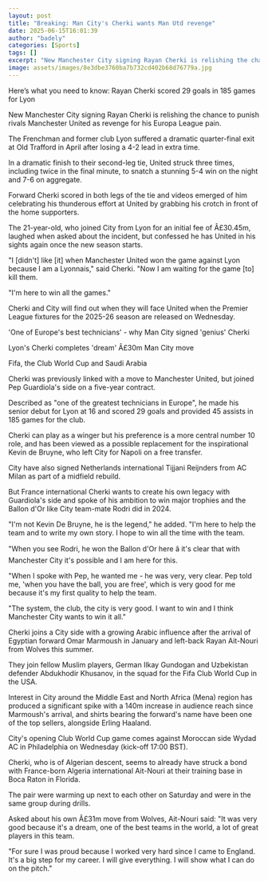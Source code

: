 ```yaml
---
layout: post
title: "Breaking: Man City's Cherki wants Man Utd revenge"
date: 2025-06-15T16:01:39
author: "badely"
categories: [Sports]
tags: []
excerpt: "New Manchester City signing Rayan Cherki is relishing the chance to punish rivals Manchester United as revenge for his Europa League pain."
image: assets/images/8e3dbe3760ba7b732cd402b68d76779a.jpg
---
```


Here’s what you need to know: Rayan Cherki scored 29 goals in 185 games for Lyon

New Manchester City signing Rayan Cherki is relishing the chance to punish rivals Manchester United as revenge for his Europa League pain.

The Frenchman and former club Lyon suffered a dramatic quarter-final exit at Old Trafford in April after losing a 4-2 lead in extra time.

In a dramatic finish to their second-leg tie, United struck three times, including twice in the final minute, to snatch a stunning 5-4 win on the night and 7-6 on aggregate.

Forward Cherki scored in both legs of the tie and videos emerged of him celebrating his thunderous effort at United by grabbing his crotch in front of the home supporters.

The 21-year-old, who joined City from Lyon for an initial fee of Â£30.45m, laughed when asked about the incident, but confessed he has United in his sights again once the new season starts.

"I [didn't] like [it] when Manchester United won the game against Lyon because I am a Lyonnais," said Cherki. "Now I am waiting for the game [to] kill them.

"I'm here to win all the games."

Cherki and City will find out when they will face United when the Premier League fixtures for the 2025-26 season are released on Wednesday.

'One of Europe's best technicians' - why Man City signed 'genius' Cherki

Lyon's Cherki completes 'dream' Â£30m Man City move

Fifa, the Club World Cup and Saudi Arabia

Cherki was previously linked with a move to Manchester United, but joined Pep Guardiola's side on a five-year contract.

Described as "one of the greatest technicians in Europe", he made his senior debut for Lyon at 16 and scored 29 goals and provided 45 assists in 185 games for the club.

Cherki can play as a winger but his preference is a more central number 10 role, and has been viewed as a possible replacement for the inspirational Kevin de Bruyne, who left City for Napoli on a free transfer.

City have also signed Netherlands international Tijjani Reijnders from AC Milan as part of a midfield rebuild.

But France international Cherki wants to create his own legacy with Guardiola's side and spoke of his ambition to win major trophies and the Ballon d'Or like City team-mate Rodri did in 2024.

"I'm not Kevin De Bruyne, he is the legend," he added. "I'm here to help the team and to write my own story. I hope to win all the time with the team.

"When you see Rodri, he won the Ballon d'Or here â it's clear that with Manchester City it's possible and I am here for this.

"When I spoke with Pep, he wanted me - he was very, very clear. Pep told me, 'when you have the ball, you are free', which is very good for me because it's my first quality to help the team.

"The system, the club, the city is very good. I want to win and I think Manchester City wants to win it all."

Cherki joins a City side with a growing Arabic influence after the arrival of Egyptian forward Omar Marmoush in January and left-back Rayan Ait-Nouri from Wolves this summer.

They join fellow Muslim players, German Ilkay Gundogan and Uzbekistan defender Abdukhodir Khusanov, in the squad for the Fifa Club World Cup in the USA.

Interest in City around the Middle East and North Africa (Mena) region has produced a significant spike with a 140m increase in audience reach since Marmoush's arrival, and shirts bearing the forward's name have been one of the top sellers, alongside Erling Haaland.

City's opening Club World Cup game comes against Moroccan side Wydad AC in Philadelphia on Wednesday (kick-off 17:00 BST).

Cherki, who is of Algerian descent, seems to already have struck a bond with France-born Algeria international Ait-Nouri at their training base in Boca Raton in Florida.

The pair were warming up next to each other on Saturday and were in the same group during drills.

Asked about his own Â£31m move from Wolves, Ait-Nouri said: "It was very good because it's a dream, one of the best teams in the world, a lot of great players in this team. 

"For sure I was proud because I worked very hard since I came to England. It's a big step for my career. I will give everything. I will show what I can do on the pitch."

